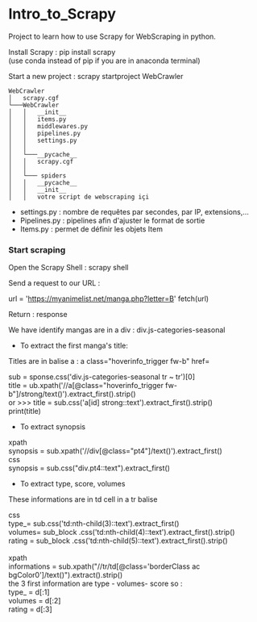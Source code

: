# Intro_to_Scrapy
Project to learn how to use Scrapy for WebScraping in python.

Install Scrapy : pip install scrapy  
(use conda instead of pip if you are in anaconda terminal)

Start a new project : scrapy startproject WebCrawler

	WebCrawler
	│   scrapy.cgf
	└───WebCrawler
	│   │   __init__
	│   │   items.py
	│   │   middlewares.py
	│   │   pipelines.py
	│   │   settings.py
	│   │
	│   └───__pycache__
	│   │   scrapy.cgf
	│   │
	│   └─── spiders
	│   │   __pycache__
	│   │   __init__ 
	│   │   votre script de webscraping içi


* settings.py : nombre de requêtes par secondes, par IP, extensions,...
* Pipelines.py : pipelines afin d'ajuster le format de sortie
* Items.py : permet de définir les objets Item

### Start scraping

Open the Scrapy Shell : scrapy shell

Send a request to our URL :

url = 'https://myanimelist.net/manga.php?letter=B'
fetch(url)

Return : response

We have identify mangas are in a div : div.js-categories-seasonal

* To extract the first manga's title:

Titles are in balise a : a class="hoverinfo_trigger fw-b" href=

sub = sponse.css('div.js-categories-seasonal tr ~ tr')[0]  
title = ub.xpath('//a[@class="hoverinfo_trigger fw-b"]/strong/text()').extract_first().strip()  
or >>> title = sub.css('a[id] strong::text').extract_first().strip()  
print(title)

* To extract synopsis

xpath  
synopsis = sub.xpath('//div[@class="pt4"]/text()').extract_first()  
css  
synopsis = sub.css("div.pt4::text").extract_first()  

* To extract type, score, volumes

These informations are in td cell in a tr balise

css  
type_= sub.css('td:nth-child(3)::text').extract_first()  
volumes=  sub_block .css('td:nth-child(4)::text').extract_first().strip()  
rating =  sub_block .css('td:nth-child(5)::text').extract_first().strip()  
​  
xpath  
informations = sub.xpath("//tr/td[@class='borderClass ac bgColor0']/text()").extract().strip()  
the 3 first information are type - volumes- score  so :  
type_ = d[:1]  
volumes = d[:2]  
rating = d[:3]  
